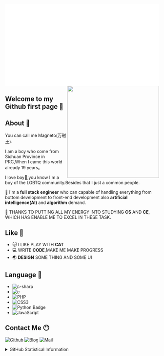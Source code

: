 <img align="center" src="/magneto.svg">

<img align="right" width="300" height="300" src="https://q1.qlogo.cn/g?b=qq&nk=12345&s=640" style="display: block; @media (max-width: 949px) { display: none; }">

## Welcome to my Github first page 👋

## About 🤔

You can call me Magneto(万磁王).

I am a boy who come from Sichuan Province in PRC,When I came this world already 19 years。

I love boy🌈,you know I'm a boy of the LGBTQ community.Besides that I just a common people.

🌟 I'm a **full stack engineer** who can capable of handling everything from bottom development to front-end development also **artificial intelligence(AI)** and **algorithm** demand.

🌟 THANKS TO PUTTING ALL MY ENERGY INTO STUDYING **CS** AND **CE**, WHICH HAS ENABLE ME TO EXCEL IN THESE TASK.

## Like 🧡

- 😽 I LIKE PLAY WITH **CAT**
- 💻 WRITE **CODE**,MAKE ME MAKE PROGRESS
- 🌏 **DESIGN** SOME THING AND SOME UI

## Language 🤖

- ![c-sharp](https://img.shields.io/badge/-C%23-239120?style=flat&logo=c-sharp&logoColor=ffffff) 
- ![c](https://img.shields.io/badge/-555555?logo=c&logoColor=ffffff) 
- ![PHP](https://img.shields.io/badge/-PHP-777BB4?style=flat&logo=php&logoColor=ffffff)
- ![CSS3](https://img.shields.io/badge/-CSS3-1572B6?style=flat&logo=css3&logoColor=ffffff)
- ![Python Badge](https://img.shields.io/badge/-Python-3776AB?style=flat&logo=Python&logoColor=white)
- ![JavaScript](https://img.shields.io/badge/-JavaScript-F7DF1E?style=flat&logo=javascript&logoColor=000000)

## Contact Me 😶

[![Github](https://img.shields.io/github/followers/ouyangyanhuo?style=for-the-badge&logo=github)](https://github.com/ouyangyanhuo)
[![Blog](https://img.shields.io/badge/Blog-FMCF.CC-blue?style=for-the-badge)](https://fmcf.cc/)
[![Mail](https://img.shields.io/badge/EMAIL-magento@88.com-e?style=for-the-badge)](mailto:magento@88.com)

<details>
  
<summary>GitHub Statistical Information</summary>
<br><br>
<div align="center">
<img align="center" width="51%" src="https://github-readme-stats.vercel.app/api/top-langs/?username=ouyangyanhuo&show_icons=true" />
<br><br>
<a><img align="center" src="https://github-readme-stats.anuraghazra1.vercel.app/api?username=ouyangyanhuo&show_icons=true" /></a>
</div>
</details>
